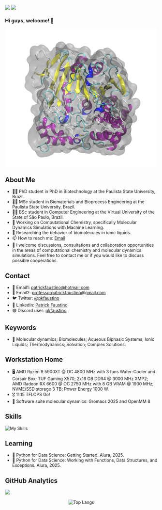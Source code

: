 ![](https://komarev.com/ghpvc/?username=patrickallanfaustino&color=brightgreen&style=for-the-badge&abbreviated=true)
![](https://img.shields.io/github/repo-size/patrickallanfaustino/patrickallanfaustino?style=for-the-badge)

### Hi guys, welcome! 👋

<div align="center">
  
<img src="md.gif" alt="protein">

</div>

## About Me
- 👨‍🎓 PhD student in PhD in Biotechnology at the Paulista State University, Brazil.
- 👨‍🎓 MSc student in Biomaterials and Bioprocess Engineering at the Paulista State University, Brazil.
- 👨‍🎓 BSc student in Computer Engineering at the Virtual University of the State of São Paulo, Brazil.
- 🔬 Working on Computational Chemistry, specifically Molecular Dynamics Simulations with Machine Learning.
- 💼 Researching the behavior of biomolecules in ionic liquids.
- 📫 How to reach me: [Email](mailto:patrick.faustino@unesp.br)
- 💬 I welcome discussions, consultations and collaboration opportunities in the areas of computational chemistry and molecular dynamics simulations. Feel free to contact me or if you would like to discuss possible cooperations.

## Contact

- 📧 Email1: [patrickfaustino@hotmail.com](patrickfaustino@hotmail.com)
- 📧 Email2: [professorpatrickfaustino@gmail.com](professorpatrickfaustino@gmail.com)
- 🐦 Twitter: [@pkfaustino](https://x.com/pkfaustino)
- 💼 LinkedIn: [Patrick Faustino](https://linkedin.com/in/pckfaustino)
- 🟣​ Discord user: [pkfaustino](https://discord.com/channels/@me)

## Keywords

- 🔑 Molecular dynamics; Biomolecules; Aqueous Biphasic Systems; Ionic Liquids; Thermodynamics; Solvation; Complex Solutions.

## Workstation Home
- 🖥️ AMD Ryzen 9 5900XT @ OC 4800 MHz with 3 fans Water-Cooler and Corsair Box; TUF Gaming X570; 2x16 GB DDR4 @ 3000 MHz XMP2; AMD Radeon RX 6600 @ OC 2750 MHz with 8 GB VRAM @ 1900 MHz; NVME/SSD storage 3 TB; Power Energy 1000 W.
- 🎖️ 11.15 TFLOPS Go!
- 🧬 Software suite molecular dynamics: Gromacs 2025 and OpenMM 8

## Skills

![My Skills](https://go-skill-icons.vercel.app/api/icons?i=ableton,anaconda,android,apache,arduino,autocad,bash,bootstrap,chatgpt,claude,cmake,c,cs,cpp,css,cuda,deepseek,digitalocean,discord,dreamweaver,excel,gemini,gromacs,git,github,gitlab,googlecolab,html,jquery,julia,jupyter,latex,mariadb,markdown,matplotlib,mysql,notepadpp,numpy,octave,onedrive,openmm,pandas,perl,photoshop,php,powerpoint,powershell,python,pytorch,scikitlearn,scipy,seaborn,scratch,sqlite,steam,tensorflow,terminal,ubuntu,vim,visualstudio,vscode,wsl,word,windows&theme=light&perline=13)

## Learning
- 🐍 Python for Data Science: Getting Started. Alura, 2025.
- 🐍 Python for Data Science: Working with Functions, Data Structures, and Exceptions. Alura, 2025.

## GitHub Analytics

![](https://github-profile-trophy.vercel.app/?username=patrickallanfaustino&theme=light)

<div align="center">

![Top Langs](https://github-readme-stats.vercel.app/api/top-langs/?username=patrickallanfaustino&theme=light)

</div>
